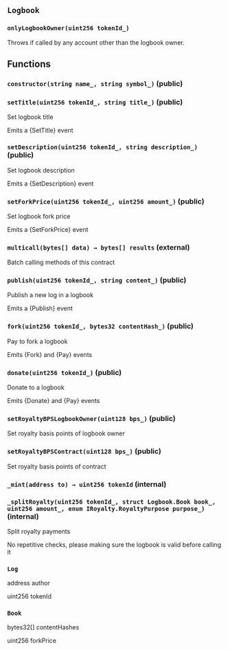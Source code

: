 ## `Logbook`





### `onlyLogbookOwner(uint256 tokenId_)`



Throws if called by any account other than the logbook owner.


## Functions
### `constructor(string name_, string symbol_)` (public)





### `setTitle(uint256 tokenId_, string title_)` (public)

Set logbook title


Emits a {SetTitle} event


### `setDescription(uint256 tokenId_, string description_)` (public)

Set logbook description


Emits a {SetDescription} event


### `setForkPrice(uint256 tokenId_, uint256 amount_)` (public)

Set logbook fork price


Emits a {SetForkPrice} event


### `multicall(bytes[] data) → bytes[] results` (external)

Batch calling methods of this contract




### `publish(uint256 tokenId_, string content_)` (public)

Publish a new log in a logbook


Emits a {Publish} event


### `fork(uint256 tokenId_, bytes32 contentHash_)` (public)

Pay to fork a logbook


Emits {Fork} and {Pay} events


### `donate(uint256 tokenId_)` (public)

Donate to a logbook


Emits {Donate} and {Pay} events


### `setRoyaltyBPSLogbookOwner(uint128 bps_)` (public)

Set royalty basis points of logbook owner




### `setRoyaltyBPSContract(uint128 bps_)` (public)

Set royalty basis points of contract




### `_mint(address to) → uint256 tokenId` (internal)





### `_splitRoyalty(uint256 tokenId_, struct Logbook.Book book_, uint256 amount_, enum IRoyalty.RoyaltyPurpose purpose_)` (internal)

Split royalty payments


No repetitive checks, please making sure the logbook is valid before calling it




### `Log`


address
author


uint256
tokenId


### `Book`


bytes32[]
contentHashes


uint256
forkPrice



